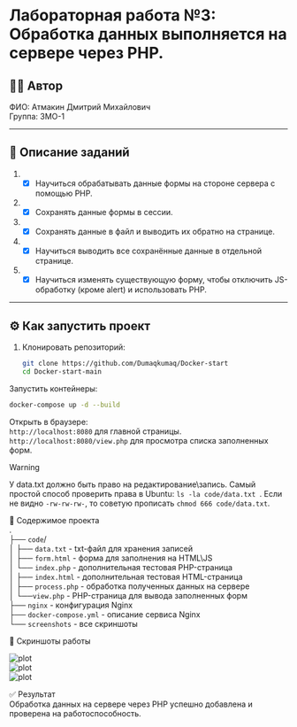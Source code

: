 # Лабораторная работа №3: Обработка данных выполняется на сервере через PHP.  

## 👩‍💻 Автор
ФИО: Атмакин Дмитрий Михайлович     
Группа: 3МО-1

---

## 📌 Описание заданий  

1. - [x] Научиться обрабатывать данные формы на стороне сервера с помощью PHP. 
2. - [x] Сохранять данные формы в сессии.  
3. - [x] Сохранять данные в файл и выводить их обратно на странице.   
4. - [x] Научиться выводить все сохранённые данные в отдельной странице.   
5. - [x] Научиться изменять существующую форму, чтобы отключить JS-обработку (кроме alert) и использовать PHP. 

---

## ⚙️ Как запустить проект

1. Клонировать репозиторий:
   ```bash
   git clone https://github.com/Dumaqkumaq/Docker-start
   cd Docker-start-main
Запустить контейнеры:
```bash
docker-compose up -d --build
```
Открыть в браузере:  
```http://localhost:8080``` для главной страницы.  
```http://localhost:8080/view.php``` для просмотра списка заполненных форм. 

>[!WARNING]  
>У data.txt должно быть право на редактирование\запись. Самый простой способ проверить права в Ubuntu: ```ls -la code/data.txt ```. Если не видно ```-rw-rw-rw-```, то советую прописать ```chmod 666 code/data.txt```.  

📂 Содержимое проекта   
.  
├── ```code```/   
│   ├── ```data.txt``` - txt-файл для хранения записей   
│   ├── ```form.html``` - форма для заполнения на HTML\JS   
│   └── ```index.php``` - дополнительная тестовая PHP-страница   
│   ├── ```index.html``` - дополнительная тестовая HTML-страница   
│   ├── ```process.php``` - обработка полученных данных на сервере   
│   └──```view.php``` - PHP-страница для вывода заполненных форм   
├── ```nginx```  -  конфигурация Nginx    
├── ```docker-compose.yml``` - описание сервиса Nginx    
└── ```screenshots``` - все скриншоты  



📸 Скриншоты работы  

![plot](./screenshots/1.jpg)    
![plot](./screenshots/2.jpg)  
![plot](./screenshots/3.jpg)  

✅ Результат    
Обработка данных на сервере через PHP успешно добавлена и проверена на работоспособность.